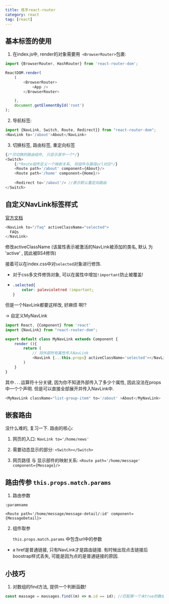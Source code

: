 ```yaml
---
title: 练手react-router
category: react
tag: [react]
---
```


## 基本标签的使用

1. 在index.js中, render的对象需要用` <BrowserRouter>`包裹:

<!--more-->

```js
import {BrowserRouter, HashRouter} from 'react-router-dom';

ReactDOM.render(
    (
        <BrowserRouter>
            <App />
        </BrowserRouter>

    ),
    document.getElementById('root')
);

```

2. 导航标签:

```js
import {NavLink, Switch, Route, Redirect}} from "react-router-dom";
<NavLink to='/about'>About</NavLink> 
```

3. 切换标签, 路由标签, 重定向标签

```js
{/*可切换的路由组件, 只显示其中一个*/}
<Switch>
    {/*Route组件定义一个映射关系, 将组件与路径url对应*/}
    <Route path='/about' component={About}/>
    <Route path='/home' component={Home}/>
 
    <Redirect to='/about'/> //表示默认重定向路由
</Switch>
```

## 自定义NavLink标签样式

[官方文档](https://reactrouter.com/web/guides/quick-start)

```js
<NavLink to="/faq" activeClassName="selected">
  FAQs
</NavLink>
```

修改activeClassName (该属性表示被激活的NavLink被添加的类名, 默认 为 'active' , 因此被BS4修饰)

接着可以在index.css中对`selected`对象进行修饰.

* 对于css多文件修饰对象, 可以在属性中增加`!important`防止被覆盖!

* ```css
  .selected{
      color: palevioletred !important;
  }
  ```

  

但是一个NavLink都要这样改, 好麻烦 啊!?

-> 自定义MyNavLink

```js
import React, {Component} from 'react'
import {NavLink} from "react-router-dom";

export default class MyNavLink extends Component {
    render (){
        return (
            // 将外部所有属性传入NavLink
            <NavLink {...this.props} activeClassName='selected'></NavLink>
        )
    }
}
```

其中`...`运算符十分关键, 因为你不知道外部传入了多少个属性, 因此没法在props中一个个声明. 但是可以直接全部展开并传入NavLink中.

```js
<MyNavLink className="list-group-item" to='/about' >About</MyNavLink>
```


## 嵌套路由

没什么难的, 复习一下. 路由的核心:

1. 网页的入口: `NavLink to='/home/news'`

2. 需要动态显示的部分: `<Switch></Switch>`

3. 网页路径 与 显示部件的映射关系: `<Route path='/home/message' component={Message}/>`

## 路由传参 `this.props.match.params`

1. 路由参数

`:paramname`

```
<Route path='/home/message/message-detail/:id' component={MessageDetail}>
```

2. 组件取参

   `this.props.match.params` 中包含url中的参数

* a href是普通链接, 只有NavLink才是路由链接. 有时候出现点击链接后boostrap样式丢失, 可能是因为点的是普通链接的原因.

## 小技巧

1. 对数组的find方法, 提供一个判断函数!

```js
const massage = massages.find((m) => m.id == id); //匹配第一个未true的数组元素
```